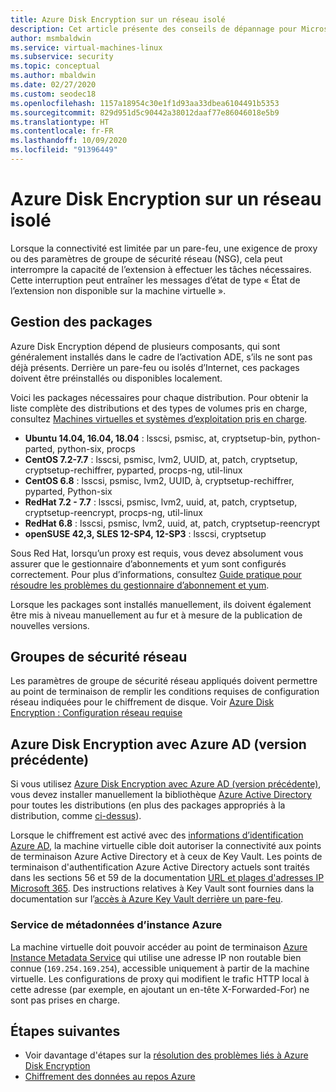 ```yaml
---
title: Azure Disk Encryption sur un réseau isolé
description: Cet article présente des conseils de dépannage pour Microsoft Azure Disk Encryption sur des machines virtuelles Linux.
author: msmbaldwin
ms.service: virtual-machines-linux
ms.subservice: security
ms.topic: conceptual
ms.author: mbaldwin
ms.date: 02/27/2020
ms.custom: seodec18
ms.openlocfilehash: 1157a18954c30e1f1d93aa33dbea6104491b5353
ms.sourcegitcommit: 829d951d5c90442a38012daaf77e86046018e5b9
ms.translationtype: HT
ms.contentlocale: fr-FR
ms.lasthandoff: 10/09/2020
ms.locfileid: "91396449"
---
```

# <a name="azure-disk-encryption-on-an-isolated-network"></a>Azure Disk Encryption sur un réseau isolé

Lorsque la connectivité est limitée par un pare-feu, une exigence de proxy ou des paramètres de groupe de sécurité réseau (NSG), cela peut interrompre la capacité de l’extension à effectuer les tâches nécessaires. Cette interruption peut entraîner les messages d’état de type « État de l’extension non disponible sur la machine virtuelle ».

## <a name="package-management"></a>Gestion des packages

Azure Disk Encryption dépend de plusieurs composants, qui sont généralement installés dans le cadre de l’activation ADE, s’ils ne sont pas déjà présents. Derrière un pare-feu ou isolés d’Internet, ces packages doivent être préinstallés ou disponibles localement.

Voici les packages nécessaires pour chaque distribution. Pour obtenir la liste complète des distributions et des types de volumes pris en charge, consultez [Machines virtuelles et systèmes d’exploitation pris en charge](disk-encryption-overview.md#supported-vms-and-operating-systems).

- **Ubuntu 14.04, 16.04, 18.04** : lsscsi, psmisc, at, cryptsetup-bin, python-parted, python-six, procps
- **CentOS 7.2-7.7** : lsscsi, psmisc, lvm2, UUID, at, patch, cryptsetup, cryptsetup-rechiffrer, pyparted, procps-ng, util-linux
- **CentOS 6.8** : lsscsi, psmisc, lvm2, UUID, à, cryptsetup-rechiffrer, pyparted, Python-six
- **RedHat 7.2 - 7.7** : lsscsi, psmisc, lvm2, uuid, at, patch, cryptsetup, cryptsetup-reencrypt, procps-ng, util-linux
- **RedHat 6.8** : lsscsi, psmisc, lvm2, uuid, at, patch, cryptsetup-reencrypt
- **openSUSE 42,3, SLES 12-SP4, 12-SP3** : lsscsi, cryptsetup

Sous Red Hat, lorsqu’un proxy est requis, vous devez absolument vous assurer que le gestionnaire d’abonnements et yum sont configurés correctement. Pour plus d’informations, consultez [Guide pratique pour résoudre les problèmes du gestionnaire d’abonnement et yum](https://access.redhat.com/solutions/189533).  

Lorsque les packages sont installés manuellement, ils doivent également être mis à niveau manuellement au fur et à mesure de la publication de nouvelles versions.

## <a name="network-security-groups"></a>Groupes de sécurité réseau
Les paramètres de groupe de sécurité réseau appliqués doivent permettre au point de terminaison de remplir les conditions requises de configuration réseau indiquées pour le chiffrement de disque.  Voir [Azure Disk Encryption : Configuration réseau requise](disk-encryption-overview.md#networking-requirements)

## <a name="azure-disk-encryption-with-azure-ad-previous-version"></a>Azure Disk Encryption avec Azure AD (version précédente)

Si vous utilisez [Azure Disk Encryption avec Azure AD (version précédente)](disk-encryption-overview-aad.md), vous devez installer manuellement la bibliothèque [Azure Active Directory](../../active-directory/azuread-dev/active-directory-authentication-libraries.md) pour toutes les distributions (en plus des packages appropriés à la distribution, comme [ci-dessus](#package-management)).

Lorsque le chiffrement est activé avec des [informations d’identification Azure AD](disk-encryption-linux-aad.md), la machine virtuelle cible doit autoriser la connectivité aux points de terminaison Azure Active Directory et à ceux de Key Vault. Les points de terminaison d'authentification Azure Active Directory actuels sont traités dans les sections 56 et 59 de la documentation [URL et plages d'adresses IP Microsoft 365](/microsoft-365/enterprise/urls-and-ip-address-ranges). Des instructions relatives à Key Vault sont fournies dans la documentation sur l’[accès à Azure Key Vault derrière un pare-feu](../../key-vault/general/access-behind-firewall.md).

### <a name="azure-instance-metadata-service"></a>Service de métadonnées d’instance Azure 

La machine virtuelle doit pouvoir accéder au point de terminaison [Azure Instance Metadata Service](instance-metadata-service.md) qui utilise une adresse IP non routable bien connue (`169.254.169.254`), accessible uniquement à partir de la machine virtuelle.  Les configurations de proxy qui modifient le trafic HTTP local à cette adresse (par exemple, en ajoutant un en-tête X-Forwarded-For) ne sont pas prises en charge.

## <a name="next-steps"></a>Étapes suivantes

- Voir davantage d'étapes sur la [résolution des problèmes liés à Azure Disk Encryption](disk-encryption-troubleshooting.md)
- [Chiffrement des données au repos Azure](../../security/fundamentals/encryption-atrest.md)
